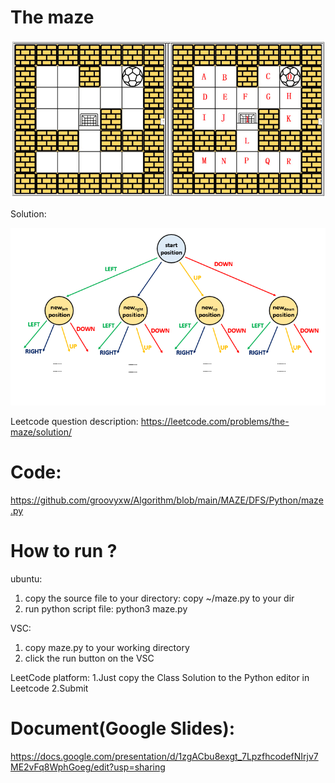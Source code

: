 # The maze 

![GitHub Logo](Maze_Problem2_2.PNG)




Solution:



![GitHub Logo](matrix_dfs_.png)


Leetcode question description: 
https://leetcode.com/problems/the-maze/solution/



# Code: 
https://github.com/groovyxw/Algorithm/blob/main/MAZE/DFS/Python/maze.py


# How to run ?
ubuntu:
1. copy the source file to your directory: 
    copy ~/maze.py to your dir 
2. run python script file: 
    python3 maze.py
    


VSC:
1. copy maze.py to your working directory
2. click the run button on the VSC




LeetCode platform:
1.Just copy the Class Solution to the Python editor in Leetcode
2.Submit




# Document(Google Slides): 
https://docs.google.com/presentation/d/1zgACbu8exgt_7LpzfhcodefNIrjv7ME2vFq8WphGoeg/edit?usp=sharing

